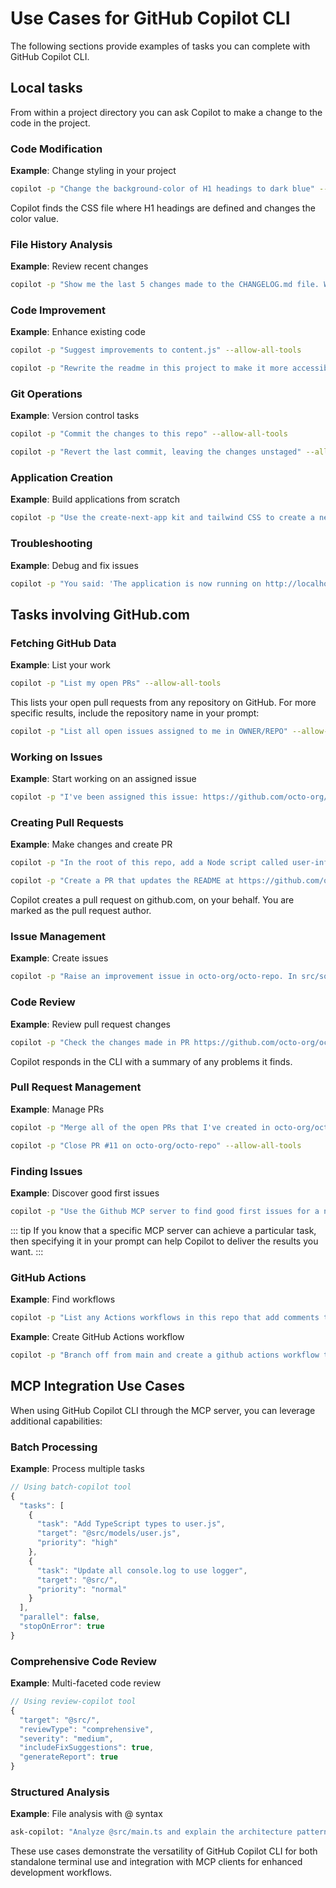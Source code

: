 # Use Cases for GitHub Copilot CLI

The following sections provide examples of tasks you can complete with GitHub Copilot CLI.

## Local tasks

From within a project directory you can ask Copilot to make a change to the code in the project.

### Code Modification

**Example**: Change styling in your project

```bash
copilot -p "Change the background-color of H1 headings to dark blue" --allow-all-tools
```

Copilot finds the CSS file where H1 headings are defined and changes the color value.

### File History Analysis

**Example**: Review recent changes

```bash
copilot -p "Show me the last 5 changes made to the CHANGELOG.md file. Who changed the file, when, and give a brief summary of the changes they made" --allow-all-tools
```

### Code Improvement

**Example**: Enhance existing code

```bash
copilot -p "Suggest improvements to content.js" --allow-all-tools
```

```bash
copilot -p "Rewrite the readme in this project to make it more accessible to newcomers" --allow-all-tools
```

### Git Operations

**Example**: Version control tasks

```bash
copilot -p "Commit the changes to this repo" --allow-all-tools
```

```bash
copilot -p "Revert the last commit, leaving the changes unstaged" --allow-all-tools
```

### Application Creation

**Example**: Build applications from scratch

```bash
copilot -p "Use the create-next-app kit and tailwind CSS to create a next.js app. The app should be a dashboard built with data from the GitHub API. It should track this project's build success rate, average build duration, number of failed builds, and automated test pass rate. After creating the app, give me easy to follow instructions on how to build, run, and view the app in my browser." --allow-all-tools
```

### Troubleshooting

**Example**: Debug and fix issues

```bash
copilot -p "You said: 'The application is now running on http://localhost:3002 and is fully functional!' but when I browse to that URL I get 'This site can't be reached'" --allow-all-tools
```

## Tasks involving GitHub.com

### Fetching GitHub Data

**Example**: List your work

```bash
copilot -p "List my open PRs" --allow-all-tools
```

This lists your open pull requests from any repository on GitHub. For more specific results, include the repository name in your prompt:

```bash
copilot -p "List all open issues assigned to me in OWNER/REPO" --allow-all-tools
```

### Working on Issues

**Example**: Start working on an assigned issue

```bash
copilot -p "I've been assigned this issue: https://github.com/octo-org/octo-repo/issues/1234. Start working on this for me in a suitably named branch." --allow-all-tools
```

### Creating Pull Requests

**Example**: Make changes and create PR

```bash
copilot -p "In the root of this repo, add a Node script called user-info.js that outputs information about the user who ran the script. Create a pull request to add this file to the repo on GitHub." --allow-all-tools
```

```bash
copilot -p "Create a PR that updates the README at https://github.com/octo-org/octo-repo, changing the subheading 'How to run' to 'Example usage'" --allow-all-tools
```

Copilot creates a pull request on github.com, on your behalf. You are marked as the pull request author.

### Issue Management

**Example**: Create issues

```bash
copilot -p "Raise an improvement issue in octo-org/octo-repo. In src/someapp/somefile.py the \`file = open('data.txt', 'r')\` block opens a file but never closes it." --allow-all-tools
```

### Code Review

**Example**: Review pull request changes

```bash
copilot -p "Check the changes made in PR https://github.com/octo-org/octo-repo/pull/57575. Report any serious errors you find in these changes." --allow-all-tools
```

Copilot responds in the CLI with a summary of any problems it finds.

### Pull Request Management

**Example**: Manage PRs

```bash
copilot -p "Merge all of the open PRs that I've created in octo-org/octo-repo" --allow-all-tools
```

```bash
copilot -p "Close PR #11 on octo-org/octo-repo" --allow-all-tools
```

### Finding Issues

**Example**: Discover good first issues

```bash
copilot -p "Use the Github MCP server to find good first issues for a new team member to work on from octo-org/octo-repo" --allow-all-tools
```

::: tip
If you know that a specific MCP server can achieve a particular task, then specifying it in your prompt can help Copilot to deliver the results you want.
:::

### GitHub Actions

**Example**: Find workflows

```bash
copilot -p "List any Actions workflows in this repo that add comments to PRs" --allow-all-tools
```

**Example**: Create GitHub Actions workflow

```bash
copilot -p "Branch off from main and create a github actions workflow that will run on pull requests, or can be run manually. The workflow should run eslint to check for problems in the changes made in the PR. If warnings or errors are found these should be shown as messages in the diff view of the PR. I want to prevent code with errors from being merged into main so, if any errors are found, the workflow should cause the PR check to fail. Push the new branch and create a pull request." --allow-all-tools
```

## MCP Integration Use Cases

When using GitHub Copilot CLI through the MCP server, you can leverage additional capabilities:

### Batch Processing

**Example**: Process multiple tasks

```typescript
// Using batch-copilot tool
{
  "tasks": [
    {
      "task": "Add TypeScript types to user.js",
      "target": "@src/models/user.js",
      "priority": "high"
    },
    {
      "task": "Update all console.log to use logger",
      "target": "@src/",
      "priority": "normal"
    }
  ],
  "parallel": false,
  "stopOnError": true
}
```

### Comprehensive Code Review

**Example**: Multi-faceted code review

```typescript
// Using review-copilot tool
{
  "target": "@src/",
  "reviewType": "comprehensive",
  "severity": "medium",
  "includeFixSuggestions": true,
  "generateReport": true
}
```

### Structured Analysis

**Example**: File analysis with @ syntax

```bash
ask-copilot: "Analyze @src/main.ts and explain the architecture patterns used"
```

These use cases demonstrate the versatility of GitHub Copilot CLI for both standalone terminal use and integration with MCP clients for enhanced development workflows.
